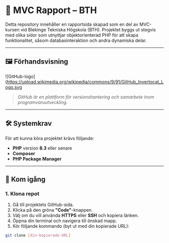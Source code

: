 # 📄 MVC Rapport – BTH

Detta repository innehåller en rapportsida skapad som en del av MVC-kursen vid Blekinge Tekniska Högskola (BTH). Projektet byggs ut stegvis med olika sidor som utnyttjar objektorienterad PHP för att skapa funktionalitet, såsom databasinteraktion och andra dynamiska delar.

---

## 🖼️ Förhandsvisning

![GitHub-logo](https://upload.wikimedia.org/wikipedia/commons/9/91/GitHub_Invertocat_Logo.svg


> *GitHub är en plattform för versionshantering och samarbete inom programvaruutveckling.*
---

## 🛠️ Systemkrav

För att kunna köra projektet krävs följande:

- **PHP** version **8.3** eller senare  
- **Composer**  
- **PHP Package Manager**

---

## 🚀 Kom igång

### 1. Klona repot

1. Gå till projektets GitHub-sida.  
2. Klicka på den gröna **"Code"**-knappen.  
3. Välj om du vill använda **HTTPS** eller **SSH** och kopiera länken.  
4. Öppna din terminal och navigera till önskad mapp.  
5. Kör följande kommando (byt ut med din kopierade URL):

```bash
git clone [din-kopierade-URL]

